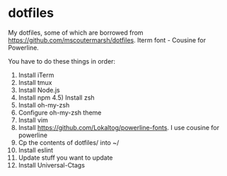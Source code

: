 # dotfiles
My dotfiles, some of which are borrowed from https://github.com/mscoutermarsh/dotfiles.
Iterm font - Cousine for Powerline.

You have to do these things in order:

1) Install iTerm
2) Install tmux
3) Install Node.js
4) Install npm
4.5) Install zsh
5) Install oh-my-zsh
6) Configure oh-my-zsh theme
7) Install vim
8) Install https://github.com/Lokaltog/powerline-fonts. I use cousine for powerline
9) Cp the contents of dotfiles/ into ~/
10) Install eslint
11) Update stuff you want to update
12) Install Universal-Ctags
